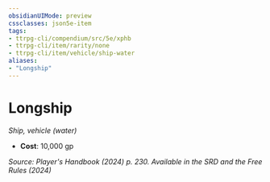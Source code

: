 ```yaml
---
obsidianUIMode: preview
cssclasses: json5e-item
tags:
- ttrpg-cli/compendium/src/5e/xphb
- ttrpg-cli/item/rarity/none
- ttrpg-cli/item/vehicle/ship-water
aliases: 
- "Longship"
---
```

# Longship
*Ship, vehicle (water)*  


- **Cost**: 10,000 gp

*Source: Player's Handbook (2024) p. 230. Available in the <span title='Systems Reference Document (5.2)'>SRD</span> and the Free Rules (2024)*